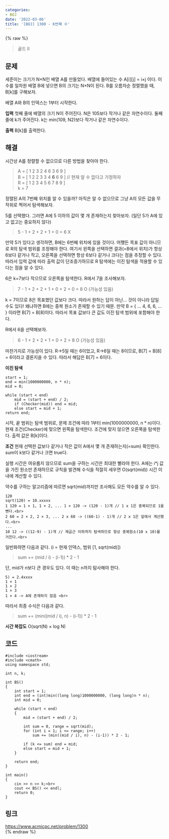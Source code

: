 ```yaml
---
categories:
- BOJ
date: '2022-03-06'
title: '[BOJ] 1300 - K번째 수'
---
```


{% raw %}
> 골드 II<br>

## 문제
세준이는 크기가 N×N인 배열 A를 만들었다. 배열에 들어있는 수 A[i][j] = i×j 이다. 이 수를 일차원 배열 B에 넣으면 B의 크기는 N×N이 된다. B를 오름차순 정렬했을 때, B[k]를 구해보자.

배열 A와 B의 인덱스는 1부터 시작한다.

**입력**
첫째 줄에 배열의 크기 N이 주어진다. N은 105보다 작거나 같은 자연수이다. 둘째 줄에 k가 주어진다. k는 min(109, N2)보다 작거나 같은 자연수이다.

**출력**
B[k]를 출력한다.

##  해결
시간상 A를 정렬할 수 없으므로 다른 방법을 찾아야 한다.

> A = [ 1 2 3 2 4 6 3 6 9 ]<br>
> B = [ 1 2 2 3 3 4 **6** 6 9 ] // 현재 알 수 없다고 가정하자<br>
> R = [ 1 2 3 4 5 6 7 8 9 ]<br>
> k = 7<br>

정렬된 A의 7번째 위치를 알 수 있을까? 아직은 알 수 없으므로 그냥 A의 모든 값을 무작위로 찍어서 탐색해보자.

5를 선택했다. 그러면 A에 5 이하의 값이 몇 개 존재하는지 찾아보자. (일단 5가 A에 있고 없고는 중요하지 않다)
> 5 - 1 + 2 + 2 + 1 + 0 = 6 X<br>

만약 5가 있다고 생각하면, B에는 6번째 위치에 있을 것이다. 어쨌든 목표 값이 아니므로 R의 탐색 범위를 조정해야 한다. 여기서 왼쪽을 선택하면 결과(=B에서 위치)가 항상 6보다 같거나 작고, 오른쪽을 선택하면 항상 6보다 같거나 크다는 점을 추정할 수 있다. 따라서 입력 값에 따라 출력 값이 단조증가하므로 R 탐색에는 이진 탐색을 적용할 수 있다는 점을 알 수 있다.

6은 k=7보다 작으므로 오른쪽을 탐색한다. R에서 7을 조사해보자.
> 7 - 1 + 2 + 2 + 1 + 0 + 2 + 0 = 8 O (가능성 있음)<br>

k = 7이므로 8은 목표했던 값보다 크다. 따라서 원하는 답이 아닌... 것이 아니라 답일 수도 있다! 왜냐하면 B에는 중복 원소가 존재할 수 있기 때문. 만약 B = { ... 4, 6, 6, ... } 이라면 B[7] = B[8]이다. 따라서 목표 값보다 큰 값도 이진 탐색 범위에 포함해야 한다.

R에서 6을 선택해보자.
> 6 - 1 + 2 + 2 + 1 + 0 + 2 = 8 O (가능성 있음)<br>

마찬가지로 가능성이 있다. R->5일 때는 6이었고, R->6일 때는 8이므로, B[7] = B[8] = 6이라고 결론지을 수 있다. 따라서 해답은 B[7] = 6이다.

**이진 탐색**
```
start = 1;
end = min(1000000000, n * n);
mid = 0;

while (start < end)
	mid = (start + end) / 2;
	if (Checker(mid)) end = mid;
	else start = mid + 1;
return end;
```
시작, 끝 범위는 탐색 범위로, 문제 조건에 따라 1부터 min(1000000000, n * n)이다. 현재 조건(Checker)에 맞으면 왼쪽을 탐색한다. 조건에 맞지 않으면 오른쪽을 탐색한다. 출력 값은 B[k]이다.

**조건**
현재 선택한 값보다 같거나 작은 값이 A에서 몇 개 존재하는지(=sum) 확인한다. sum이 k보다 같거나 크면 true다.

실행 시간은 여유롭지 않으므로 sum을 구하는 시간은 최대한 빨라야 한다. A에는 i*j 값을 가진 원소만 존재하므로 규칙을 발견해 수식을 적절히 세우면 O(sqrt(mid)) 시간 이내에 계산할 수 있다.

약수를 구하는 알고리즘에 따르면 sqrt(mid)까지만 조사해도 모든 약수를 알 수 있다.
```
120
sqrt(120) = 10.xxxxx
1 120 = 1 × 1, 1 × 2, ... 1 × 120 -> (120 - 1)개 // 1 x 1은 중복되므로 1을 뺀다.<br>
2 60 = 2 × 2, 2 × 3, ... 2 x 60 -> ((60-1) - 1)개 // 2 x 1은 앞에서 계산했다.<br>
...
10 12 -> ((12-9) - 1)개 // 제곱근 이하까지 탐색하므로 항상 중복원소(10 x 10)를 거친다.<br>
```
일반화하면 다음과 같다. (i = 현재 인덱스, 범위 [1, sqrt(mid)])
> sum += (mid / i) - (i-1)) * 2 - 1<br>

단, mid가 n보다 큰 경우도 있다. 이 때는 n까지 탐사해야 한다.
```
5) = 2.4xxxx
1 × 1
1 × 2
1 × 3
1 × 4 -> A에 존재하지 않음 <br>
```
따라서 최종 수식은 다음과 같다.
> sum += (min((mid / i), n) - (i-1)) * 2 - 1<br>

**시간 복잡도**
O(sqrt(N) × log N)

## 코드
```
#include <iostream>
#include <cmath>
using namespace std;

int n, k;

int BS()
{
	int start = 1;
	int end = (int)min((long long)1000000000, (long long)n * n);
	int mid = 0;

	while (start < end)
	{
		mid = (start + end) / 2;

		int sum = 0, range = sqrt(mid);
		for (int i = 1; i <= range; i++)
			sum += (min((mid / i), n) - (i-1)) * 2 - 1;
		
		if (k <= sum) end = mid;
		else start = mid + 1;
	}

	return end;
}

int main()
{
	cin >> n >> k;<br>
	cout << BS() << endl;
	return 0;
}
```

## 링크
https://www.acmicpc.net/problem/1300<br>
{% endraw %}